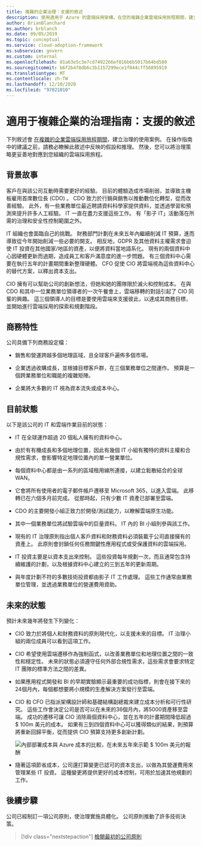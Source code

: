 ```yaml
---
title: 複雜的企業治理：支援的敘述
description: 使用適用于 Azure 的雲端採用架構，在您的複雜企業雲端採用旅程期間，建立用於治理的使用案例。
author: BrianBlanchard
ms.author: brblanch
ms.date: 09/05/2019
ms.topic: conceptual
ms.service: cloud-adoption-framework
ms.subservice: govern
ms.custom: internal
ms.openlocfilehash: 01a63e5c3e7cd7492266ef016b6b5017b64bd580
ms.sourcegitcommit: b6f2b4f8db6c3b1157299ece1f044cff56895919
ms.translationtype: MT
ms.contentlocale: zh-TW
ms.lasthandoff: 12/10/2020
ms.locfileid: "97021010"
---
```

# <a name="governance-guide-for-complex-enterprises-the-supporting-narrative"></a>適用于複雜企業的治理指南：支援的敘述

下列敘述會 [在複雜的企業雲端採用旅程期間](./index.md)，建立治理的使用案例。 在操作指南中的建議之前，請務必瞭解此敘述中反映的假設和推理。 然後，您可以將治理策略更妥善地對應到您組織的雲端採用旅程。

## <a name="back-story"></a>背景故事

客戶在與該公司互動時需要更好的經驗。 目前的體驗造成市場削弱，並導致主機板雇用首席數位長 (CDO) 。 CDO 致力於行銷與銷售以推動數位化轉型，從而改善經驗。 此外，有一些業務單位最近聘請資料科學家提供資料，並透過學習和預測來提升許多人工經驗。 IT 一直在盡力支援這些工作。 有「影子 IT」活動落在所需的治理和安全性控制範圍之外。

IT 組織也會面臨自己的挑戰。 財務部門計劃在未來五年內繼續削減 IT 預算，進而導致從今年開始削減一些必要的開支。 相反地，GDPR 及其他資料主權需求會迫使 IT 投資在其他國家/地區的資產，以便將資料當地語系化。 現有的兩個資料中心因硬體更新而過期，造成員工和客戶滿意度的進一步問題。 有三個資料中心需要在執行五年的計畫期間重新整理硬體。 CFO 促使 CIO 將雲端視為這些資料中心的替代方案，以釋出資本支出。

CIO 擁有可以幫助公司的創新想法，但她和她的團隊限於滅火和控制成本。 在與 CDO 和其中一位業務單位領導者的一次午餐會上，雲端移轉的對話引起了 CIO 同輩的興趣。 這三個領導人的目標是要使用雲端來支援彼此，以達成其商務目標，並開始進行雲端採用的探索和規劃階段。

## <a name="business-characteristics"></a>商務特性

公司具備下列商務設定檔：

- 銷售和營運跨越多個地理區域，且全球客戶遍佈多個市場。

- 企業透過收購成長，並根據目標客戶群，在三個業務單位之間運作。 預算是一個跨業務單位和職能的複雜矩陣。

- 企業將大多數的 IT 視為資本流失或成本中心。

## <a name="current-state"></a>目前狀態

以下是該公司的 IT 和雲端作業目前的狀態：

- IT 在全球運作超過 20 個私人擁有的資料中心。

- 由於有有機成長和多個地理位置，因此有幾個 IT 小組有獨特的資料主權和合規性需求，會影響特定地理位置內的單一營業單位。

- 每個資料中心都是由一系列的區域租用線所連接，以建立鬆散結合的全球 WAN。

- 它會將所有使用者的電子郵件帳戶遷移至 Microsoft 365，以進入雲端。 此移轉已在六個多月前完成。 從那時起，只有少數 IT 資產已部署至雲端。

- CDO 的主要開發小組正致力於開發/測試能力，以瞭解雲端原生功能。

- 其中一個業務單位將試驗雲端中的巨量資料。 IT 內的 BI 小組則參與該工作。

- 現有的 IT 治理原則指出個人客戶資料和財務資料必須裝載于公司直接擁有的資產上。 此原則會封鎖任何任務關鍵性應用程式或受保護資料的雲端採用。

- IT 投資主要是以資本支出來控制。 這些投資每年規劃一次，而且通常包含持續維護的計劃，以及根據資料中心建立的三到五年的更新周期。

- 與年度計劃不符的多數技術投資都由影子 IT 工作處理。 這些工作通常由業務單位管理，並透過業務單位的營運費用資助。

## <a name="future-state"></a>未來的狀態

預計未來幾年將發生下列變化：

- CIO 致力於將個人和財務資料的原則現代化，以支援未來的目標。 IT 治理小組的兩位成員可以看到這項工作。

- CIO 希望使用雲端遷移作為強制函式，以改善業務單位和地理位置之間的一致性和穩定性。 未來的狀態必須遵守任何外部合規性需求，這些需求會要求特定 IT 團隊的標準方法之間的差異。

- 如果應用程式開發和 BI 的早期實驗顯示最重要的成功指標，則會在接下來的24個月內，每個都想要將小規模的生產解決方案發行至雲端。

- CIO 和 CFO 已指派架構設計師和基礎結構副總裁來建立成本分析和可行性研究。 這些工作會決定公司是否可以在未來的36個月內，將5000資產移至雲端。 成功的遷移可讓 CIO 消除兩個資料中心，並在五年的計畫期間降低超過 $ 100m 美元的成本。 如果有三到四個資料中心可以獲得類似的結果，則預算將重新回歸平衡，從而提供 CIO 預算支持更多創新計劃。

  ![內部部署成本與 Azure 成本的比較，在未來五年來示範 $ 100m 美元的報酬](../../../_images/govern/calculator-enterprise.png)

- 隨著這項節省成本，公司還打算變更已認可的資本支出，以做為其營運費用來管理某些 IT 投資。 這種變更將提供更好的成本控制，可用於加速其他規劃的工作。

## <a name="next-steps"></a>後續步驟

公司已經制訂一項公司原則，使治理實施具體化。 公司原則推動了許多技術決策。

> [!div class="nextstepaction"]
> [檢閱最初的公司原則](./initial-corporate-policy.md)
